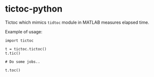 # tictoc-python
Tictoc which mimics `tidtoc` module in MATLAB measures elapsed time.

Example of usage:

```python3
import tictoc

t = tictoc.tictoc()
t.tic()

# Do some jobs..

t.toc()

```
